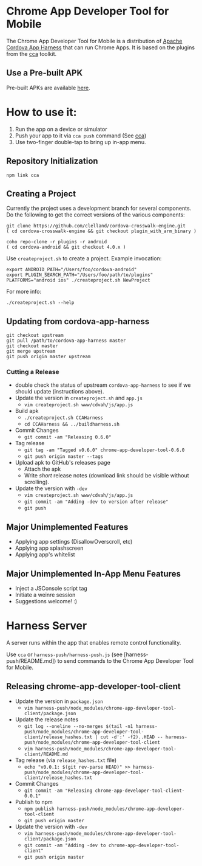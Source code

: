 # Chrome App Developer Tool for Mobile

The Chrome App Developer Tool for Mobile is a distribution of
[Apache Cordova App Harness](https://git-wip-us.apache.org/repos/asf/cordova-app-harness.git)
that can run Chrome Apps. It is based on the plugins from the
[cca](https://github.com/MobileChromeApps/mobile-chrome-apps) toolkit.

## Use a Pre-built APK
Pre-built APKs are available [here](https://github.com/MobileChromeApps/chrome-app-harness/releases).

# How to use it:
1. Run the app on a device or simulator
2. Push your app to it via `cca push` command (See [cca](https://github.com/MobileChromeApps/mobile-chrome-apps/blob/master/docs/Installation.md#install-the-cca-command-line-tool))
3. Use two-finger double-tap to bring up in-app menu.

## Repository Initialization

    npm link cca

## Creating a Project

Currently the project uses a development branch for several components. Do the following to get the correct versions of the various components:

    git clone https://github.com/clelland/cordova-crosswalk-engine.git
    ( cd cordova-crosswalk-engine && git checkout plugin_with_arm_binary )

    coho repo-clone -r plugins -r android
    ( cd cordova-android && git checkout 4.0.x )

Use `createproject.sh` to create a project. Example invocation:

    export ANDROID_PATH="/Users/foo/cordova-android"
    export PLUGIN_SEARCH_PATH="/Users/foo/path/to/plugins"
    PLATFORMS="android ios" ./createproject.sh NewProject

For more info:

    ./createproject.sh --help

## Updating from cordova-app-harness

    git checkout upstream
    git pull /path/to/cordova-app-harness master
    git checkout master
    git merge upstream
    git push origin master upstream

### Cutting a Release

- double check the status of upstream `cordova-app-harness` to see if we should update (instructions above).
- Update the version in `createproject.sh` and `app.js`
  - `vim createproject.sh www/cdvah/js/app.js`
- Build apk
  - `./createproject.sh CCAHarness`
  - `cd CCAHarness && ../buildharness.sh`
- Commit Changes
  - `git commit -am "Releasing 0.6.0"`
- Tag release
  - `git tag -am "Tagged v0.6.0" chrome-app-developer-tool-0.6.0`
  - `git push origin master --tags`
- Upload apk to GitHub's releases page
  - Attach the apk
  - Write *short* release notes (download link should be visible without scrolling).
- Update the version with `-dev`
  - `vim createproject.sh www/cdvah/js/app.js`
  - `git commit -am "Adding -dev to version after release"`
  - `git push`

## Major Unimplemented Features
* Applying app settings (DisallowOverscroll, etc)
* Applying app splashscreen
* Applying app's whitelist

## Major Unimplemented In-App Menu Features
* Inject a JSConsole script tag
* Initiate a weinre session
* Suggestions welcome! :)

# Harness Server

A server runs within the app that enables remote control functionality.

Use `cca` or `harness-push/harness-push.js` (see [harness-push/README.md]) to send commands to the Chrome App Developer Tool for Mobile.

## Releasing chrome-app-developer-tool-client

- Update the version in `package.json`
  - `vim harness-push/node_modules/chrome-app-developer-tool-client/package.json`
- Update the release notes
  - `git log --oneline --no-merges $(tail -n1 harness-push/node_modules/chrome-app-developer-tool-client/release_hashes.txt | cut -d':' -f2)..HEAD -- harness-push/node_modules/chrome-app-developer-tool-client`
  - `vim harness-push/node_modules/chrome-app-developer-tool-client/README.md`
- Tag release (via `release_hashes.txt` file)
  - `echo "v0.0.1: $(git rev-parse HEAD)" >> harness-push/node_modules/chrome-app-developer-tool-client/release_hashes.txt`
- Commit Changes
  - `git commit -am "Releasing chrome-app-developer-tool-client-0.0.1"`
- Publish to npm
  - `npm publish harness-push/node_modules/chrome-app-developer-tool-client`
  - `git push origin master`
- Update the version with `-dev`
  - `vim harness-push/node_modules/chrome-app-developer-tool-client/package.json`
  - `git commit -am "Adding -dev to chrome-app-developer-tool-client"`
  - `git push origin master`
